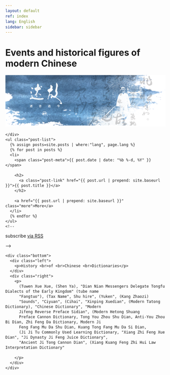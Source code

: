 ```yaml
---
layout: default
ref: index
lang: English
sidebar: sidebar
---
```


<div class="home-page">

  <div class="container">
    <h1 class="page-heading">Events and historical figures of modern Chinese</h1>
    <div class="home-banner">
      <img alt="" src="/assets/images/banner.png">

    </div>
    <ul class="post-list">
      {% assign posts=site.posts | where:"lang", page.lang %}
      {% for post in posts %}
      <li>
        <span class="post-meta">{{ post.date | date: "%b %-d, %Y" }}</span>

        <h2>
          <a class="post-link" href="{{ post.url | prepend: site.baseurl }}">{{ post.title }}</a>
        </h2>

        <a href="{{ post.url | prepend: site.baseurl }}" class="more">More</a>
      </li>
      {% endfor %}
    </ul>
    <!--
  <p class="rss-subscribe">subscribe <a href="{{ "/feed.xml" | prepend: site.baseurl }}">via RSS</a></p> -->

    <div class="bottom">
      <div class="left">
        <p>History <br>of <br>Chinese <br>Dictionaries</p>
      </div>
      <div class="right">
        <p>
          (Tuwen Xue Xue, (Shen Ya), "Dian Nian Messengers Delegate Tongfu Dialects of the Early Kingdom" (tube name
          "Fangtuo"), (Tax Name", Shu hire", (Yuken", (Kang Zhaozi)
          "Sounds", "Ciyuan", (Cihai", "Xinping Xuedian", (Modern Tatong Dictionary), "Chinese Dictionary", "Modern
          Jifeng Reverse Preface Sidian", (Modern Hetong Shuang
          Preface Cannon Dictionary, Tong You Zhou Shu Dian, Anti-You Zhou Bi Dian, Zhi Feng Da Dictionary, Modern Ji
          Feng Fang Mu Da Shu Dian, Kuang Tong Fang Mu Da Si Dian,
          (Ji Ji Tu Commonly Used Learning Dictionary, "Xiang Zhi Feng Xue Dian", "Ji Dynasty Ji Feng Juice Dictionary",
          "Ancient Ji Tong Cannon Dian", (Xiang Kuang Feng Zhi Hui Law Interpretation Dictionary"

        </p>
      </div>
    </div>
  </div>
</div>